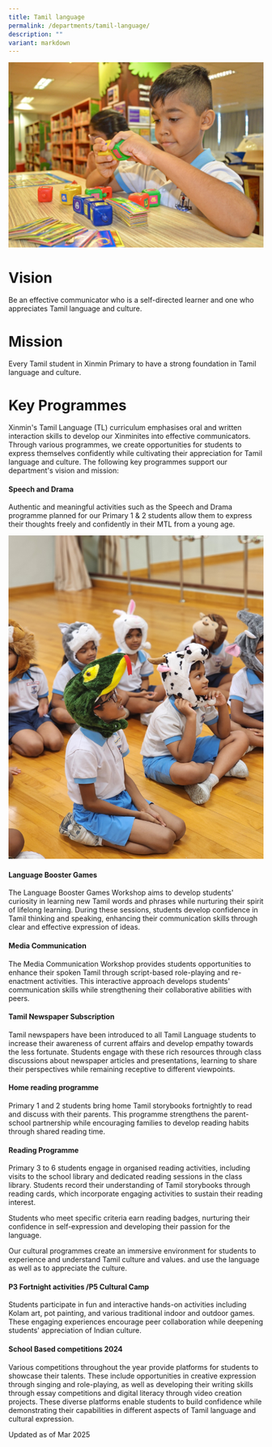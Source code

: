 ```yaml
---
title: Tamil language
permalink: /departments/tamil-language/
description: ""
variant: markdown
---
```

![](/images/Department%20Pics/tamil%20language%20s.jpg)

# **Vision** 

Be an effective communicator who is a self-directed learner and one who appreciates Tamil language and culture.

# **Mission** 

Every Tamil student in Xinmin Primary to have a strong foundation in Tamil language and culture.

# **Key Programmes**

Xinmin's Tamil Language (TL) curriculum emphasises oral and written interaction skills to develop our Xinminites into effective communicators. Through various programmes, we create opportunities for students to express themselves confidently while cultivating their appreciation for Tamil language and culture. The following key programmes support our department's vision and mission:

#### Speech and Drama

Authentic and meaningful activities such as the Speech and Drama programme planned for our Primary 1 & 2 students allow them to express their thoughts freely and confidently in their MTL from a young age. 

![](/images/20230803_113902.jpg)

#### Language Booster Games

The Language Booster Games Workshop aims to develop students' curiosity in learning new Tamil words and phrases while nurturing their spirit of lifelong learning. During these sessions, students develop confidence in Tamil thinking and speaking, enhancing their communication skills through clear and effective expression of ideas.

#### Media Communication

The Media Communication Workshop provides students opportunities to enhance their spoken Tamil through script-based role-playing and re-enactment activities. This interactive approach develops students' communication skills while strengthening their collaborative abilities with peers.

#### Tamil Newspaper Subscription

Tamil newspapers have been introduced to all Tamil Language students to increase their awareness of current affairs and develop empathy towards the less fortunate. Students engage with these rich resources through class discussions about newspaper articles and presentations, learning to share their perspectives while remaining receptive to different viewpoints.      

#### Home reading programme

Primary 1 and 2 students bring home Tamil storybooks fortnightly to read and discuss with their parents. This programme strengthens the parent-school partnership while encouraging families to develop reading habits through shared reading time.


#### Reading Programme

Primary 3 to 6 students engage in organised reading activities, including visits to the school library and dedicated reading sessions in the class library. Students record their understanding of Tamil storybooks through reading cards, which incorporate engaging activities to sustain their reading interest.

Students who meet specific criteria earn reading badges, nurturing their confidence in self-expression and developing their passion for the language.

Our cultural programmes create an immersive environment for students to experience and understand Tamil culture and values. and use the language as well as to appreciate the culture.


#### P3 Fortnight activities /P5 Cultural Camp

Students participate in fun and interactive hands-on activities including Kolam art, pot painting, and various traditional indoor and outdoor games. These engaging experiences encourage peer collaboration while deepening students' appreciation of Indian culture.

#### School Based competitions 2024

Various competitions throughout the year provide platforms for students to showcase their talents. These include opportunities in creative expression through singing and role-playing, as well as developing their writing skills through essay competitions and digital literacy through video creation projects. These diverse platforms enable students to build confidence while demonstrating their capabilities in different aspects of Tamil language and cultural expression.

Updated as of Mar 2025